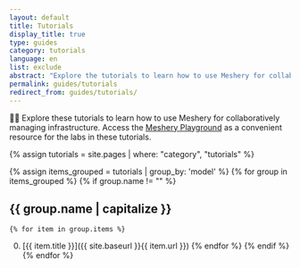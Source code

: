 ```yaml
---
layout: default
title: Tutorials
display_title: true
type: guides
category: tutorials
language: en
list: exclude
abstract: "Explore the tutorials to learn how to use Meshery for collaboratively managing infrastructure."
permalink: guides/tutorials
redirect_from: guides/tutorials/
---
```

🧑‍🔬 Explore these tutorials to learn how to use Meshery for collaboratively managing infrastructure. Access the [Meshery Playground]({{site.baseurl}}/installation/playground) as a convenient resource for the labs in these tutorials.

{% assign tutorials = site.pages | where: "category", "tutorials" %}

{% assign items_grouped = tutorials | group_by: 'model' %}
{% for group in items_grouped %}
  {% if group.name != "" %}
  <h2>{{ group.name | capitalize }} </h2>
  
    {% for item in group.items %}
0. [{{ item.title }}]({{ site.baseurl }}{{ item.url }})
    {% endfor %}
  {% endif %}
{% endfor %}
